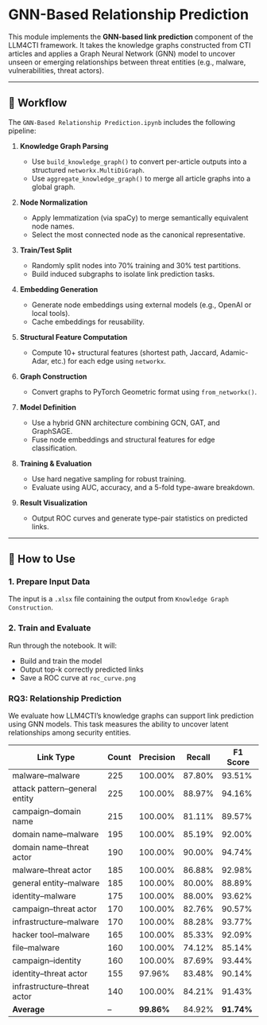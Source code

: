 # GNN-Based Relationship Prediction

This module implements the **GNN-based link prediction** component of the LLM4CTI framework. It takes the knowledge graphs constructed from CTI articles and applies a Graph Neural Network (GNN) model to uncover unseen or emerging relationships between threat entities (e.g., malware, vulnerabilities, threat actors).

---

## 🔄 Workflow

The `GNN-Based Relationship Prediction.ipynb` includes the following pipeline:

1. **Knowledge Graph Parsing**
   - Use `build_knowledge_graph()` to convert per-article outputs into a structured `networkx.MultiDiGraph`.
   - Use `aggregate_knowledge_graph()` to merge all article graphs into a global graph.

2. **Node Normalization**
   - Apply lemmatization (via spaCy) to merge semantically equivalent node names.
   - Select the most connected node as the canonical representative.

3. **Train/Test Split**
   - Randomly split nodes into 70% training and 30% test partitions.
   - Build induced subgraphs to isolate link prediction tasks.

4. **Embedding Generation**
   - Generate node embeddings using external models (e.g., OpenAI or local tools).
   - Cache embeddings for reusability.

5. **Structural Feature Computation**
   - Compute 10+ structural features (shortest path, Jaccard, Adamic-Adar, etc.) for each edge using `networkx`.

6. **Graph Construction**
   - Convert graphs to PyTorch Geometric format using `from_networkx()`.

7. **Model Definition**
   - Use a hybrid GNN architecture combining GCN, GAT, and GraphSAGE.
   - Fuse node embeddings and structural features for edge classification.

8. **Training & Evaluation**
   - Use hard negative sampling for robust training.
   - Evaluate using AUC, accuracy, and a 5-fold type-aware breakdown.

9. **Result Visualization**
   - Output ROC curves and generate type-pair statistics on predicted links.

---

## 🚀 How to Use

### 1. Prepare Input Data
The input is a `.xlsx` file containing the output from `Knowledge Graph Construction`.

### 2. Train and Evaluate
Run through the notebook. It will:
- Build and train the model
- Output top-k correctly predicted links
- Save a ROC curve at `roc_curve.png`


### RQ3: Relationship Prediction

We evaluate how LLM4CTI’s knowledge graphs can support link prediction using GNN models. This task measures the ability to uncover latent relationships among security entities.

| Link Type                         | Count | Precision | Recall  | F1 Score |
|----------------------------------|-------|-----------|---------|----------|
| malware–malware                 | 225   | 100.00%   | 87.80%  | 93.51%   |
| attack pattern–general entity   | 225   | 100.00%   | 88.97%  | 94.16%   |
| campaign–domain name            | 215   | 100.00%   | 81.11%  | 89.57%   |
| domain name–malware             | 195   | 100.00%   | 85.19%  | 92.00%   |
| domain name–threat actor        | 190   | 100.00%   | 90.00%  | 94.74%   |
| malware–threat actor            | 185   | 100.00%   | 86.88%  | 92.98%   |
| general entity–malware          | 185   | 100.00%   | 80.00%  | 88.89%   |
| identity–malware                | 175   | 100.00%   | 88.00%  | 93.62%   |
| campaign–threat actor           | 170   | 100.00%   | 82.76%  | 90.57%   |
| infrastructure–malware          | 170   | 100.00%   | 88.28%  | 93.77%   |
| hacker tool–malware             | 165   | 100.00%   | 85.33%  | 92.09%   |
| file–malware                    | 160   | 100.00%   | 74.12%  | 85.14%   |
| campaign–identity               | 160   | 100.00%   | 87.69%  | 93.44%   |
| identity–threat actor           | 155   | 97.96%    | 83.48%  | 90.14%   |
| infrastructure–threat actor     | 140   | 100.00%   | 84.21%  | 91.43%   |
| **Average**                     | –     | **99.86%**| 84.92%  | **91.74%**|
